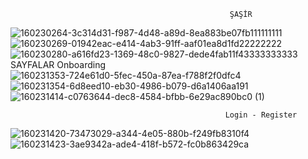                                                     ŞAŞİR
 ![160230264-3c314d31-f987-4d48-a89d-8ea883be07fb111111111](https://user-images.githubusercontent.com/56730736/162583691-78d367cc-c927-4600-8d2f-ea17af10b02b.png) ![160230269-01942eac-e414-4ab3-91ff-aaf01ea8d1fd22222222](https://user-images.githubusercontent.com/56730736/162583695-a27eb024-11f5-4bda-8526-6736e649faae.png) ![160230280-a616fd23-1369-48c0-9827-dede4fab11f43333333333](https://user-images.githubusercontent.com/56730736/162583701-72ba0ccc-a56e-4937-a54a-cd9ad21c52e9.png)
                                                     SAYFALAR
                                                     Onboarding
![160231353-724e61d0-5fec-450a-87ea-f788f2f0dfc4](https://user-images.githubusercontent.com/56730736/162583946-d559f849-c7a4-4838-9181-9c151e13bd9a.png)![160231354-6d8eed10-eb30-4986-b079-d6a1406aa191](https://user-images.githubusercontent.com/56730736/162583951-6ff2016b-9288-4f66-bc88-e97540dcbafb.png)![160231414-c0763644-dec8-4584-bfbb-6e29ac890bc0 (1)](https://user-images.githubusercontent.com/56730736/162583956-7e141798-50f8-42e6-bc9b-bb7a8f50a414.png)

                                                    Login - Register
![160231420-73473029-a344-4e05-880b-f249fb8310f4](https://user-images.githubusercontent.com/56730736/162584013-53edc6fa-de82-4bce-8c63-3b888f669942.png)
![160231423-3ae9342a-ade4-418f-b572-fc0b863429ca](https://user-images.githubusercontent.com/56730736/162584023-96a659af-0d8e-4d8c-8cd3-7fe69a1677e8.png)

                                       
                                      
                                       
                                       
                                       
                                       
                  
                                       
                                       
